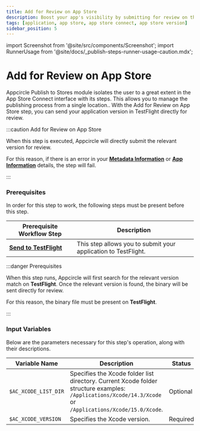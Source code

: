 ```yaml
---
title: Add for Review on App Store
description: Boost your app's visibility by submitting for review on the App Store. Ensure quality, reach more users, and enhance credibility with our expert guidance.
tags: [application, app store, app store connect, app store version]
sidebar_position: 5
---
```


import Screenshot from '@site/src/components/Screenshot';
import RunnerUsage from '@site/docs/\_publish-steps-runner-usage-caution.mdx';

# Add for Review on App Store

Appcircle Publish to Stores module isolates the user to a great extent in the App Store Connect interface with its steps. This allows you to manage the publishing process from a single location.. With the Add for Review on App Store step, you can send your application version in TestFlight directly for review.

<RunnerUsage />

:::caution Add for Review on App Store

When this step is executed, Appcircle will directly submit the relevant version for review.

For this reason, if there is an error in your [**Metadata Information**](/publish-module/publish-information/meta-data-information) or [**App Information**](/publish-module/publish-information/app-information) details, the step will fail.

:::

### Prerequisites

In order for this step to work, the following steps must be present before this step.

| Prerequisite Workflow Step                      | Description                                     |
|-------------------------------------------------|-------------------------------------------------|
| [**Send to TestFlight**](/publish-integrations/ios-publish-integrations/sent-to-testflight) | This step allows you to submit your application to TestFlight. |

<Screenshot url='https://cdn.appcircle.io/docs/assets/BE3926-submissionOrder.png' />

:::danger Prerequisites

When this step runs, Appcircle will first search for the relevant version match on **TestFlight**. Once the relevant version is found, the binary will be sent directly for review.

For this reason, the binary file must be present on **TestFlight**.

:::


### Input Variables

Below are the parameters necessary for this step's operation, along with their descriptions.

<Screenshot url='https://cdn.appcircle.io/docs/assets/BE3926-submissionInput.png' />


| Variable Name                 | Description                         | Status           |
|-------------------------------|-------------------------------------|------------------|
| `$AC_XCODE_LIST_DIR`          | Specifies the Xcode folder list directory. Current Xcode folder structure examples: `/Applications/Xcode/14.3/Xcode` or `/Applications/Xcode/15.0/Xcode`. | Optional |
| `$AC_XCODE_VERSION`           | Specifies the Xcode version. | Required |
